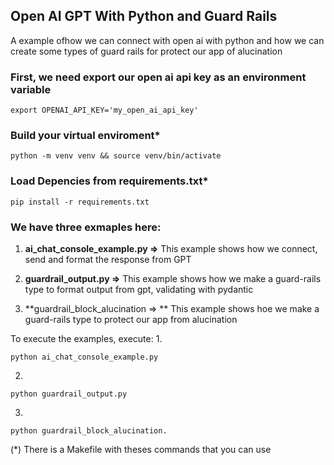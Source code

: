 ## Open AI GPT With Python and Guard Rails

A example ofhow we can connect with open ai with python and how we can create some types of guard rails for  protect our app of alucination

### First, we need export our open ai api key as an environment variable

```
export OPENAI_API_KEY='my_open_ai_api_key'

```
### Build your virtual enviroment*

```
python -m venv venv && source venv/bin/activate
```

### Load Depencies from requirements.txt*

```
pip install -r requirements.txt

```


### We have three exmaples here:

1. **ai_chat_console_example.py =>** This example shows how we connect, send and format the response from GPT

2. **guardrail_output.py =>**  This example shows how we make a guard-rails type to format output from gpt, validating with pydantic

3. **guardrail_block_alucination => ** This example shows hoe we make a guard-rails type to protect our app from alucination

To execute the examples, execute:
1.
```
python ai_chat_console_example.py
```

2.
```
python guardrail_output.py
```

3.
```
python guardrail_block_alucination.
```

(*) There is a Makefile with theses commands that you can use